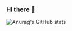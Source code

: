 ### Hi there 👋
![Anurag's GitHub stats](https://github-readme-stats.vercel.app/api?username=Void_Ark&show_icons=true&theme=radical)

<!--
**Void-Ark/Void-Ark** is a ✨ _special_ ✨ repository because its `README.md` (this file) appears on your GitHub profile.

Here are some ideas to get you started:

- 🔭 I’m currently working on ...
- 🌱 I’m currently learning ...
- 👯 I’m looking to collaborate on ...
- 🤔 I’m looking for help with ...
- 💬 Ask me about ...
- 📫 How to reach me: ...
- 😄 Pronouns: ...
- ⚡ Fun fact: ...
-->
